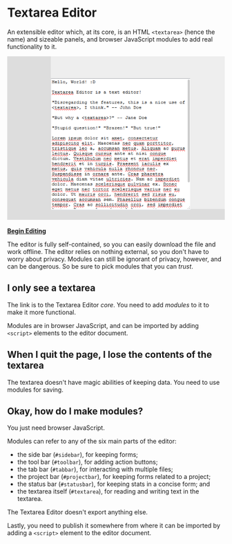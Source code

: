 # Textarea Editor
An extensible editor which, at its core, is an HTML `<textarea>` (hence the name) and sizeable panels, and browser JavaScript modules to add real functionality to it.

[![Screenshot of core, without modules](screenshot.png)](editor.html)

**[Begin Editing](editor.html)**

The editor is fully self-contained, so you can easily download the file and work offline. The editor relies on nothing external, so you don't have to worry about privacy. Modules can still be ignorant of privacy, however, and can be dangerous. So be sure to pick modules that you can *trust*.

## I only see a textarea
The link is to the Textarea Editor *core*. You need to add *modules* to it to make it more functional.

Modules are in browser JavaScript, and can be imported by adding `<script>` elements to the editor document.

## When I quit the page, I lose the contents of the textarea
The textarea doesn't have magic abilities of keeping data. You need to use modules for saving.

## Okay, how do I make modules?
You just need browser JavaScript.

Modules can refer to any of the six main parts of the editor:

- the side bar (`#sidebar`), for keeping forms;
- the tool bar (`#toolbar`), for adding action buttons;
- the tab bar (`#tabbar`), for interacting with multiple files;
- the project bar (`#projectbar`), for keeping forms related to a project;
- the status bar (`#statusbar`), for keeping stats in a concise form; and
- the textarea itself (`#textarea`), for reading and writing text in the textarea.

The Textarea Editor doesn't export anything else.

Lastly, you need to publish it somewhere from where it can be imported by adding a `<script>` element to the editor document.
